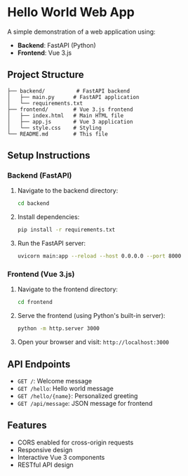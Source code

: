 # Hello World Web App

A simple demonstration of a web application using:
- **Backend**: FastAPI (Python)
- **Frontend**: Vue 3.js

## Project Structure

```
├── backend/          # FastAPI backend
│   ├── main.py      # FastAPI application
│   └── requirements.txt
├── frontend/        # Vue 3.js frontend
│   ├── index.html   # Main HTML file
│   ├── app.js       # Vue 3 application
│   └── style.css    # Styling
└── README.md        # This file
```

## Setup Instructions

### Backend (FastAPI)

1. Navigate to the backend directory:
   ```bash
   cd backend
   ```

2. Install dependencies:
   ```bash
   pip install -r requirements.txt
   ```

3. Run the FastAPI server:
   ```bash
   uvicorn main:app --reload --host 0.0.0.0 --port 8000
   ```

### Frontend (Vue 3.js)

1. Navigate to the frontend directory:
   ```bash
   cd frontend
   ```

2. Serve the frontend (using Python's built-in server):
   ```bash
   python -m http.server 3000
   ```

3. Open your browser and visit: `http://localhost:3000`

## API Endpoints

- `GET /`: Welcome message
- `GET /hello`: Hello world message
- `GET /hello/{name}`: Personalized greeting
- `GET /api/message`: JSON message for frontend

## Features

- CORS enabled for cross-origin requests
- Responsive design
- Interactive Vue 3 components
- RESTful API design